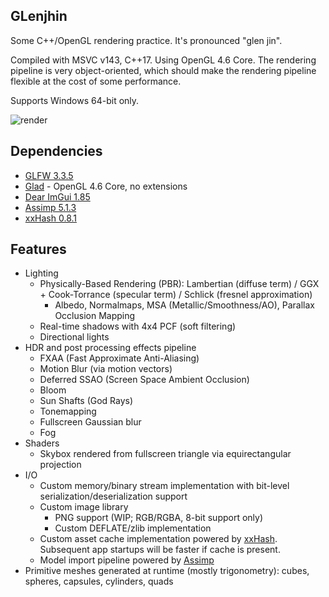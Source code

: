 ## GLenjhin

Some C++/OpenGL rendering practice. It's pronounced "glen jin".

Compiled with MSVC v143, C++17. Using OpenGL 4.6 Core. The rendering pipeline is very object-oriented, which should make the rendering pipeline flexible at the cost of some performance.

Supports Windows 64-bit only.

![render](https://user-images.githubusercontent.com/32236920/146665178-380484a5-ffc8-4386-9079-fbb721208ac4.jpg)

## Dependencies

- [GLFW 3.3.5](https://www.glfw.org/)
- [Glad](https://github.com/Dav1dde/glad) - OpenGL 4.6 Core, no extensions
- [Dear ImGui 1.85](https://github.com/ocornut/imgui)
- [Assimp 5.1.3](https://github.com/assimp/assimp)
- [xxHash 0.8.1](https://github.com/Cyan4973/xxHash)

## Features

- Lighting
  - Physically-Based Rendering (PBR): Lambertian (diffuse term) / GGX + Cook-Torrance (specular term) / Schlick (fresnel approximation)
    - Albedo, Normalmaps, MSA (Metallic/Smoothness/AO), Parallax Occlusion Mapping
  - Real-time shadows with 4x4 PCF (soft filtering)
  - Directional lights
- HDR and post processing effects pipeline
  - FXAA (Fast Approximate Anti-Aliasing)
  - Motion Blur (via motion vectors)
  - Deferred SSAO (Screen Space Ambient Occlusion)
  - Bloom
  - Sun Shafts (God Rays)
  - Tonemapping
  - Fullscreen Gaussian blur
  - Fog
- Shaders
  - Skybox rendered from fullscreen triangle via equirectangular projection
- I/O
  - Custom memory/binary stream implementation with bit-level serialization/deserialization support
  - Custom image library
    - PNG support (WIP; RGB/RGBA, 8-bit support only)
    - Custom DEFLATE/zlib implementation
  - Custom asset cache implementation powered by [xxHash](https://github.com/Cyan4973/xxHash). Subsequent app startups will be faster if cache is present.
  - Model import pipeline powered by [Assimp](https://github.com/assimp/assimp)
- Primitive meshes generated at runtime (mostly trigonometry): cubes, spheres, capsules, cylinders, quads
